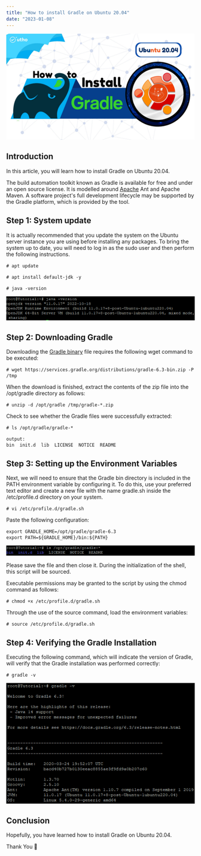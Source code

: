 ```yaml
---
title: "How to install Gradle on Ubuntu 20.04"
date: "2023-01-08"
---
```


![How to install Gradle on Ubuntu 20.04](images/How-to-install-Gradle-on-Ubuntu-20.04_utho.jpg)

## Introduction

In this article, you will learn how to install Gradle on Ubuntu 20.04.

The build automation toolkit known as Gradle is available for free and under an open source license. It is modelled around [Apache](https://utho.com/docs/tutorial/how-to-host-a-domain-on-centos-7/) Ant and Apache Maven. A software project's full development lifecycle may be supported by the Gradle platform, which is provided by the tool.

## Step 1: System update

It is actually recommended that you update the system on the Ubuntu server instance you are using before installing any packages. To bring the system up to date, you will need to log in as the sudo user and then perform the following instructions.

```
# apt update
```

```
# apt install default-jdk -y
```

```
# java -version
```

![install Gradle on Ubuntu 20.04](images/image-772.png)

## Step 2: Downloading Gradle

Downloading the [Gradle binary](https://en.wikipedia.org/wiki/Gradle) file requires the following wget command to be executed:

```
# wget https://services.gradle.org/distributions/gradle-6.3-bin.zip -P /tmp
```

When the download is finished, extract the contents of the zip file into the /opt/gradle directory as follows:

```
# unzip -d /opt/gradle /tmp/gradle-*.zip
```

Check to see whether the Gradle files were successfully extracted:

```
# ls /opt/gradle/gradle-*
```

```
output:
bin  init.d  lib  LICENSE  NOTICE  README
```

## Step 3: Setting up the Environment Variables

Next, we will need to ensure that the Gradle bin directory is included in the PATH environment variable by configuring it. To do this, use your preferred text editor and create a new file with the name gradle.sh inside the /etc/profile.d directory on your system.

```
# vi /etc/profile.d/gradle.sh
```

Paste the following configuration:

```
export GRADLE_HOME=/opt/gradle/gradle-6.3
export PATH=${GRADLE_HOME}/bin:${PATH}
```

![install Gradle on Ubuntu 20.04](images/image-773.png)

Please save the file and then close it. During the initialization of the shell, this script will be sourced.

Executable permissions may be granted to the script by using the chmod command as follows:

```
# chmod +x /etc/profile.d/gradle.sh
```

Through the use of the source command, load the environment variables:

```
# source /etc/profile.d/gradle.sh
```

## Step 4: Verifying the Gradle Installation

Executing the following command, which will indicate the version of Gradle, will verify that the Gradle installation was performed correctly:

```
# gradle -v
```

![command output](images/image-774.png)

## Conclusion

Hopefully, you have learned how to install Gradle on Ubuntu 20.04.

Thank You 🙂

